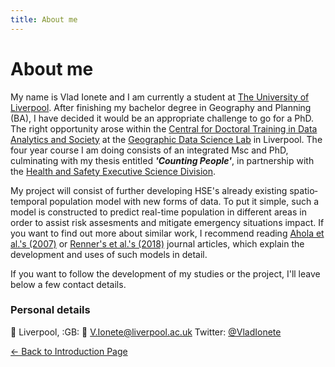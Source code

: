 ```yaml
---
title: About me 
---
```


# About me 

My name is Vlad Ionete and I am currently a student at [The University of Liverpool](https://www.liverpool.ac.uk/). After finishing my bachelor degree in Geography and Planning (BA), I have decided it would be an appropriate challenge to go for a PhD. The right opportunity arose within the [Central for Doctoral Training in Data Analytics and Society](https://datacdt.org/) at the [Geographic Data Science Lab](https://www.liverpool.ac.uk/geographic-data-science/) in Liverpool. The four year course I am doing consists of an integrated Msc and PhD, culminating with my thesis entitled __*'Counting People'*__, in partnership with the [Health and Safety Executive Science Division](http://www.hse.gov.uk/research/index.htm).

My project will consist of further developing HSE's already existing spatio‐temporal population model with new forms of data. To put it simple, such a model is constructed to predict real-time population in different areas in order to assist risk assesments and mitigate emergency situations impact. If you want to find out more about similar work, I recommend reading [Ahola et al.'s (2007)](https://www.tandfonline.com/doi/full/10.1080/13658810701349078) or [Renner's et al.'s (2018)](https://www.sciencedirect.com/science/article/pii/S2212420917303345) journal articles, which explain the development and uses of such models in detail. 

If you want to follow the development of my studies or the project, I'll leave below a few contact details.

### Personal details

:round_pushpin: Liverpool, :GB:
:email: V.Ionete@liverpool.ac.uk
Twitter: [@VladIonete](https://twitter.com/VladIonete)

[<- Back to Introduction Page](https://sgvionet.github.io/index.html)
